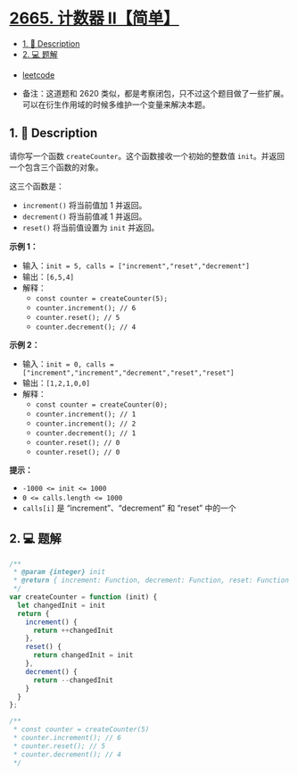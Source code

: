 # [2665. 计数器 II【简单】](https://github.com/Tdahuyou/leetcode/tree/main/2665.%20%E8%AE%A1%E6%95%B0%E5%99%A8%20II%E3%80%90%E7%AE%80%E5%8D%95%E3%80%91)

<!-- region:toc -->
- [1. 📝 Description](#1--description)
- [2. 💻 题解](#2--题解)
<!-- endregion:toc -->



- [leetcode](https://leetcode.cn/problems/counter-ii)

- 备注：这道题和 2620 类似，都是考察闭包，只不过这个题目做了一些扩展。可以在衍生作用域的时候多维护一个变量来解决本题。

## 1. 📝 Description

请你写一个函数 `createCounter`。这个函数接收一个初始的整数值 `init`。并返回一个包含三个函数的对象。

这三个函数是：

- `increment()` 将当前值加 1 并返回。
- `decrement()` 将当前值减 1 并返回。
- `reset()` 将当前值设置为 `init` 并返回。

**示例 1：**

- 输入：`init = 5, calls = ["increment","reset","decrement"]`
- 输出：`[6,5,4]`
- 解释：
  - `const counter = createCounter(5);`
  - `counter.increment(); // 6`
  - `counter.reset(); // 5`
  - `counter.decrement(); // 4`

**示例 2：**

- 输入：`init = 0, calls = ["increment","increment","decrement","reset","reset"]`
- 输出：`[1,2,1,0,0]`
- 解释：
  - `const counter = createCounter(0);`
  - `counter.increment(); // 1`
  - `counter.increment(); // 2`
  - `counter.decrement(); // 1`
  - `counter.reset(); // 0`
  - `counter.reset(); // 0`

**提示：**

- `-1000 <= init <= 1000`
- `0 <= calls.length <= 1000`
- `calls[i]` 是 “increment”、“decrement” 和 “reset” 中的一个

## 2. 💻 题解

```javascript
/**
 * @param {integer} init
 * @return { increment: Function, decrement: Function, reset: Function }
 */
var createCounter = function (init) {
  let changedInit = init
  return {
    increment() {
      return ++changedInit
    },
    reset() {
      return changedInit = init
    },
    decrement() {
      return --changedInit
    }
  }
};

/**
 * const counter = createCounter(5)
 * counter.increment(); // 6
 * counter.reset(); // 5
 * counter.decrement(); // 4
 */
```


